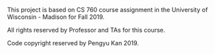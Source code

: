 This project is based on CS 760 course assignment in the University of Wisconsin - Madison for Fall 2019. 

All rights reserved by Professor and TAs for this course.

Code copyright reserved by Pengyu Kan 2019.
